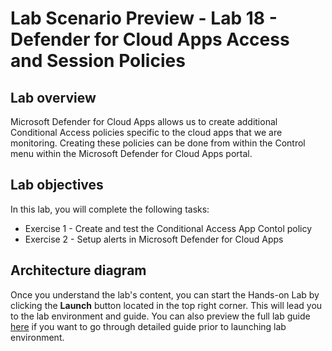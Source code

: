 # Lab Scenario Preview - Lab 18 - Defender for Cloud Apps Access and Session Policies

## Lab overview
Microsoft Defender for Cloud Apps  allows us to create additional Conditional Access policies specific to the cloud apps that we are monitoring.  Creating these policies can be done from within the Control menu within the Microsoft Defender for Cloud Apps  portal.

## Lab objectives
In this lab, you will complete the following tasks:

+ Exercise 1 - Create and test the Conditional Access App Contol policy
+ Exercise 2 - Setup alerts in Microsoft Defender for Cloud Apps

## Architecture diagram


Once you understand the lab's content, you can start the Hands-on Lab by clicking the **Launch** button located in the top right corner. This will lead you to the lab environment and guide. You can also preview the full lab guide [here](https://experience.cloudlabs.ai/#/labguidepreview/a088fa6f-f4d5-406f-800a-a9017f6efa1c) if you want to go through detailed guide prior to launching lab environment.
